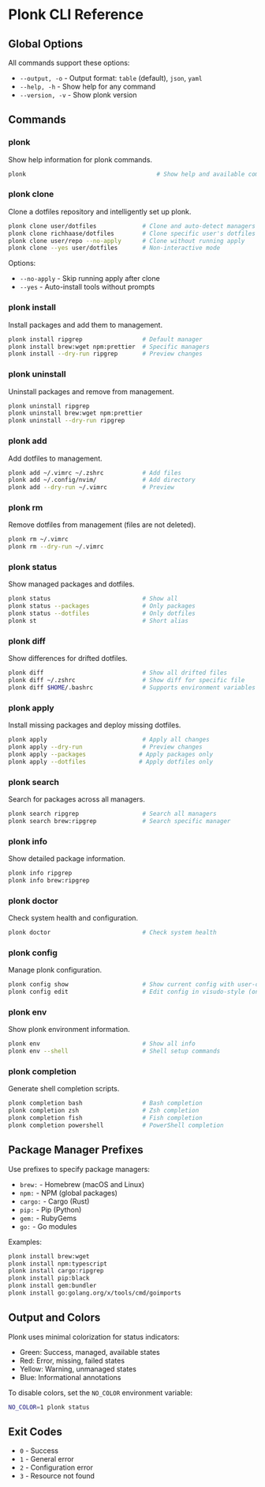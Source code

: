 # Plonk CLI Reference

## Global Options

All commands support these options:

- `--output, -o` - Output format: `table` (default), `json`, `yaml`
- `--help, -h` - Show help for any command
- `--version, -v` - Show plonk version

## Commands

### plonk

Show help information for plonk commands.

```bash
plonk                                     # Show help and available commands
```

### plonk clone

Clone a dotfiles repository and intelligently set up plonk.

```bash
plonk clone user/dotfiles             # Clone and auto-detect managers
plonk clone richhaase/dotfiles        # Clone specific user's dotfiles
plonk clone user/repo --no-apply      # Clone without running apply
plonk clone --yes user/dotfiles       # Non-interactive mode
```

Options:
- `--no-apply` - Skip running apply after clone
- `--yes` - Auto-install tools without prompts


### plonk install

Install packages and add them to management.

```bash
plonk install ripgrep                 # Default manager
plonk install brew:wget npm:prettier  # Specific managers
plonk install --dry-run ripgrep       # Preview changes
```

### plonk uninstall

Uninstall packages and remove from management.

```bash
plonk uninstall ripgrep
plonk uninstall brew:wget npm:prettier
plonk uninstall --dry-run ripgrep
```

### plonk add

Add dotfiles to management.

```bash
plonk add ~/.vimrc ~/.zshrc           # Add files
plonk add ~/.config/nvim/             # Add directory
plonk add --dry-run ~/.vimrc          # Preview
```

### plonk rm

Remove dotfiles from management (files are not deleted).

```bash
plonk rm ~/.vimrc
plonk rm --dry-run ~/.vimrc
```

### plonk status

Show managed packages and dotfiles.

```bash
plonk status                          # Show all
plonk status --packages               # Only packages
plonk status --dotfiles               # Only dotfiles
plonk st                              # Short alias
```

### plonk diff

Show differences for drifted dotfiles.

```bash
plonk diff                            # Show all drifted files
plonk diff ~/.zshrc                   # Show diff for specific file
plonk diff $HOME/.bashrc              # Supports environment variables
```

### plonk apply

Install missing packages and deploy missing dotfiles.

```bash
plonk apply                           # Apply all changes
plonk apply --dry-run                 # Preview changes
plonk apply --packages               # Apply packages only
plonk apply --dotfiles               # Apply dotfiles only
```

### plonk search

Search for packages across all managers.

```bash
plonk search ripgrep                  # Search all managers
plonk search brew:ripgrep             # Search specific manager
```

### plonk info

Show detailed package information.

```bash
plonk info ripgrep
plonk info brew:ripgrep
```

### plonk doctor

Check system health and configuration.

```bash
plonk doctor                          # Check system health
```

### plonk config

Manage plonk configuration.

```bash
plonk config show                     # Show current config with user-defined values highlighted
plonk config edit                     # Edit config in visudo-style (only saves non-defaults)
```

### plonk env

Show plonk environment information.

```bash
plonk env                             # Show all info
plonk env --shell                     # Shell setup commands
```

### plonk completion

Generate shell completion scripts.

```bash
plonk completion bash                 # Bash completion
plonk completion zsh                  # Zsh completion
plonk completion fish                 # Fish completion
plonk completion powershell           # PowerShell completion
```

## Package Manager Prefixes

Use prefixes to specify package managers:

- `brew:` - Homebrew (macOS and Linux)
- `npm:` - NPM (global packages)
- `cargo:` - Cargo (Rust)
- `pip:` - Pip (Python)
- `gem:` - RubyGems
- `go:` - Go modules

Examples:
```bash
plonk install brew:wget
plonk install npm:typescript
plonk install cargo:ripgrep
plonk install pip:black
plonk install gem:bundler
plonk install go:golang.org/x/tools/cmd/goimports
```

## Output and Colors

Plonk uses minimal colorization for status indicators:
- Green: Success, managed, available states
- Red: Error, missing, failed states
- Yellow: Warning, unmanaged states
- Blue: Informational annotations

To disable colors, set the `NO_COLOR` environment variable:
```bash
NO_COLOR=1 plonk status
```

## Exit Codes

- `0` - Success
- `1` - General error
- `2` - Configuration error
- `3` - Resource not found
